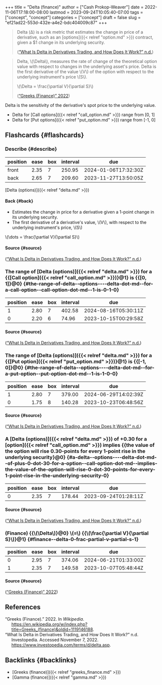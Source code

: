+++
title = "Delta (finance)"
author = ["Cash Prokop-Weaver"]
date = 2022-11-06T17:18:00-08:00
lastmod = 2023-09-24T10:05:40-07:00
tags = ["concept", "concept"]
categories = ["concept"]
draft = false
slug = "ef21ad22-553d-432e-a4e2-bdc404009c87"
+++

> Delta (Δ) is a risk metric that estimates the change in price of a derivative, such as an [options]({{< relref "option.md" >}}) contract, given a $1 change in its underlying security.
>
> (<a href="#citeproc_bib_item_2">“What Is Delta in Derivatives Trading, and How Does It Work?” n.d.</a>)

<!--quoteend-->

> Delta, \\(\Delta\\), measures the rate of change of the theoretical option value with respect to changes in the underlying asset's price. Delta is the first derivative of the value \\(V\\) of the option with respect to the underlying instrument's price \\(S\\).
>
> \\(\Delta = \frac{\partial V}{\partial S}\\)
>
> (<a href="#citeproc_bib_item_1">“Greeks (Finance)” 2022</a>)

Delta is the sensitivity of the derivative's spot price to the underlying value.

-   Delta for [Call options]({{< relref "call_option.md" >}}) range from [0, 1]
-   Delta for [Put options]({{< relref "put_option.md" >}}) range from [-1, 0]


## Flashcards {#flashcards}


### Describe {#describe}

| position | ease | box | interval | due                  |
|----------|------|-----|----------|----------------------|
| front    | 2.35 | 7   | 250.95   | 2024-01-06T17:32:30Z |
| back     | 2.65 | 7   | 209.60   | 2023-11-27T13:50:05Z |

[Delta (options)]({{< relref "delta.md" >}})


#### Back {#back}

-   Estimates the change in price for a derivative given a 1-point change in its underlying security.
-   The first derivative of a derivative's value, \\(V\\), with respect to the underlying instrument's price, \\(S\\)

\\(\dots = \frac{\partial V}{\partial S}\\)


#### Source {#source}

(<a href="#citeproc_bib_item_2">“What Is Delta in Derivatives Trading, and How Does It Work?” n.d.</a>)


### The range of [Delta (options)]({{< relref "delta.md" >}}) for a {{[Call option]({{< relref "call_option.md" >}})}@1} is {{[0, 1]}@0} {#the-range-of-delta--options----delta-dot-md--for-a-call-option--call-option-dot-md--1-is-0-1-0}

| position | ease | box | interval | due                  |
|----------|------|-----|----------|----------------------|
| 1        | 2.80 | 7   | 402.58   | 2024-08-16T05:30:11Z |
| 0        | 2.20 | 6   | 74.96    | 2023-10-15T00:29:58Z |


#### Source {#source}

(<a href="#citeproc_bib_item_2">“What Is Delta in Derivatives Trading, and How Does It Work?” n.d.</a>)


### The range of [Delta (options)]({{< relref "delta.md" >}}) for a {{[Put option]({{< relref "put_option.md" >}})}@1} is {{[-1, 0]}@0} {#the-range-of-delta--options----delta-dot-md--for-a-put-option--put-option-dot-md--1-is-1-0-0}

| position | ease | box | interval | due                  |
|----------|------|-----|----------|----------------------|
| 1        | 2.80 | 7   | 379.00   | 2024-06-29T14:02:39Z |
| 0        | 1.75 | 8   | 140.28   | 2023-10-23T06:48:56Z |


#### Source {#source}

(<a href="#citeproc_bib_item_2">“What Is Delta in Derivatives Trading, and How Does It Work?” n.d.</a>)


### A [Delta (options)]({{< relref "delta.md" >}}) of +0.30 for a [option]({{< relref "call_option.md" >}}) implies {{the value of the option will rise 0.30-points for every 1-point rise in the underlying security}@0} {#a-delta--options----delta-dot-md--of-plus-0-dot-30-for-a-option--call-option-dot-md--implies-the-value-of-the-option-will-rise-0-dot-30-points-for-every-1-point-rise-in-the-underlying-security-0}

| position | ease | box | interval | due                  |
|----------|------|-----|----------|----------------------|
| 0        | 2.35 | 7   | 178.44   | 2023-09-24T01:28:11Z |


#### Source {#source}

(<a href="#citeproc_bib_item_2">“What Is Delta in Derivatives Trading, and How Does It Work?” n.d.</a>)


### (Finance) {{\\(\Delta\\)}@0} \\(=\\) {{\\(\frac{\partial V}{\partial S}\\)}@1} {#finance--delta-0-frac-partial-v-partial-s-1}

| position | ease | box | interval | due                  |
|----------|------|-----|----------|----------------------|
| 0        | 2.95 | 7   | 374.06   | 2024-06-21T01:33:00Z |
| 1        | 2.35 | 7   | 149.58   | 2023-10-07T05:48:44Z |


#### Source {#source}

(<a href="#citeproc_bib_item_1">“Greeks (Finance)” 2022</a>)

## References

<style>.csl-entry{text-indent: -1.5em; margin-left: 1.5em;}</style><div class="csl-bib-body">
  <div class="csl-entry"><a id="citeproc_bib_item_1"></a>“Greeks (Finance).” 2022. In <i>Wikipedia</i>. <a href="https://en.wikipedia.org/w/index.php?title=Greeks_(finance)&oldid=1119146188">https://en.wikipedia.org/w/index.php?title=Greeks_(finance)&#38;oldid=1119146188</a>.</div>
  <div class="csl-entry"><a id="citeproc_bib_item_2"></a>“What Is Delta in Derivatives Trading, and How Does It Work?” n.d. Investopedia. Accessed November 7, 2022. <a href="https://www.investopedia.com/terms/d/delta.asp">https://www.investopedia.com/terms/d/delta.asp</a>.</div>
</div>


## Backlinks {#backlinks}

-   [Greeks (finance)]({{< relref "greeks_finance.md" >}})
-   [Gamma (finance)]({{< relref "gamma.md" >}})
